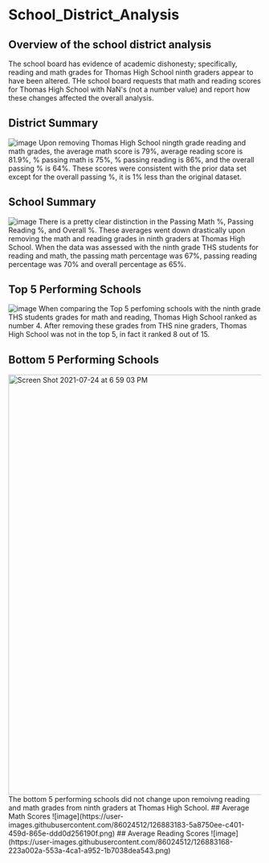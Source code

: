 # School_District_Analysis
## Overview of the school district analysis
The school board has evidence of academic dishonesty; specifically, reading and math grades for Thomas High School ninth graders appear to have been altered. THe school board requests that math and reading scores for Thomas High School with NaN's (not a number value) and report how these changes affected the overall analysis.
## District Summary
![image](https://user-images.githubusercontent.com/86024512/126851143-6bc5d443-f4a2-4278-8378-eb172b6e7822.png)
Upon removing Thomas High School ningth grade reading and math grades, the average math score is 79%, average reading score is 81.9%, % passing math is 75%, % passing reading is 86%, and the overall passing % is 64%. These scores were consistent with the prior data set except for the overall passing %, it is 1% less than the original dataset.
## School Summary
![image](https://user-images.githubusercontent.com/86024512/126882312-cf0c4232-49bb-4a64-8afe-3b93d3291f4f.png)
There is a pretty clear distinction in the Passing Math %, Passing Reading %, and Overall %. These averages went down drastically upon removing the math and reading grades in ninth graders at Thomas High School. When the data was assessed with the ninth grade THS students for reading and math, the passing math percentage was 67%, passing reading percentage was 70% and overall percentage as 65%.
## Top 5 Performing Schools
![image](https://user-images.githubusercontent.com/86024512/126882780-0086b87a-1556-4e96-acaa-2628e2745a4d.png)
When comparing the Top 5 perfoming schools with the ninth grade THS students grades for math and reading, Thomas High School ranked as number 4. After removing these grades from THS nine graders, Thomas High School was not in the top 5, in fact it ranked 8 out of 15.
## Bottom 5 Performing Schools
<img width="836" alt="Screen Shot 2021-07-24 at 6 59 03 PM" src="https://user-images.githubusercontent.com/86024512/126882883-0295fc1e-f65c-4404-a38e-c3aa04f8d03e.png">
The bottom 5 performing schools did not change upon remoivng reading and math grades from ninth graders at Thomas High School.
## Average Math Scores
![image](https://user-images.githubusercontent.com/86024512/126883183-5a8750ee-c401-459d-865e-ddd0d256190f.png)
## Average Reading Scores
![image](https://user-images.githubusercontent.com/86024512/126883168-223a002a-553a-4ca1-a952-1b7038dea543.png)

